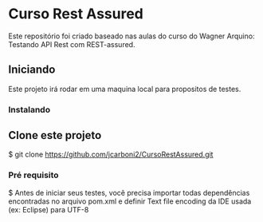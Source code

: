 # Curso Rest Assured

Este repositório foi criado baseado nas aulas do curso do Wagner Arquino: Testando API Rest com REST-assured.


## Iniciando

Este projeto irá rodar em uma maquina local para propositos de testes.


### Instalando

## Clone este projeto

$ git clone https://github.com/jcarboni2/CursoRestAssured.git


### Pré requisito

$ Antes de iniciar seus testes, você precisa importar todas dependências encontradas no arquivo pom.xml e definir Text file encoding da IDE usada (ex: Eclipse) para UTF-8
